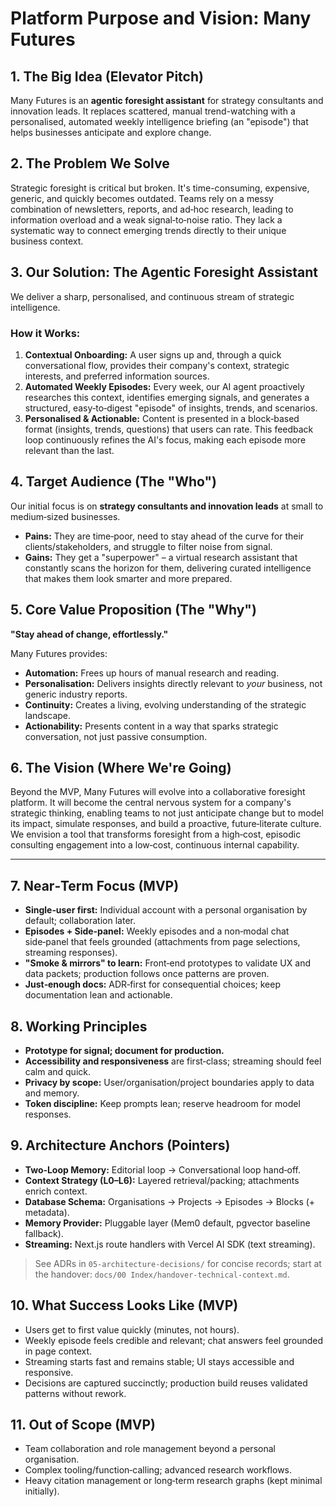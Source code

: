 # Platform Purpose and Vision: Many Futures

## 1. The Big Idea (Elevator Pitch)
Many Futures is an **agentic foresight assistant** for strategy consultants and innovation leads. It replaces scattered, manual trend-watching with a personalised, automated weekly intelligence briefing (an "episode") that helps businesses anticipate and explore change.

## 2. The Problem We Solve
Strategic foresight is critical but broken. It's time-consuming, expensive, generic, and quickly becomes outdated. Teams rely on a messy combination of newsletters, reports, and ad‑hoc research, leading to information overload and a weak signal‑to‑noise ratio. They lack a systematic way to connect emerging trends directly to their unique business context.

## 3. Our Solution: The Agentic Foresight Assistant
We deliver a sharp, personalised, and continuous stream of strategic intelligence.

### How it Works:
1.  **Contextual Onboarding:** A user signs up and, through a quick conversational flow, provides their company's context, strategic interests, and preferred information sources.
2.  **Automated Weekly Episodes:** Every week, our AI agent proactively researches this context, identifies emerging signals, and generates a structured, easy‑to‑digest "episode" of insights, trends, and scenarios.
3.  **Personalised & Actionable:** Content is presented in a block‑based format (insights, trends, questions) that users can rate. This feedback loop continuously refines the AI's focus, making each episode more relevant than the last.

## 4. Target Audience (The "Who")
Our initial focus is on **strategy consultants and innovation leads** at small to medium‑sized businesses.

- **Pains:** They are time‑poor, need to stay ahead of the curve for their clients/stakeholders, and struggle to filter noise from signal.
- **Gains:** They get a "superpower" – a virtual research assistant that constantly scans the horizon for them, delivering curated intelligence that makes them look smarter and more prepared.

## 5. Core Value Proposition (The "Why")
**"Stay ahead of change, effortlessly."**

Many Futures provides:
- **Automation:** Frees up hours of manual research and reading.
- **Personalisation:** Delivers insights directly relevant to *your* business, not generic industry reports.
- **Continuity:** Creates a living, evolving understanding of the strategic landscape.
- **Actionability:** Presents content in a way that sparks strategic conversation, not just passive consumption.

## 6. The Vision (Where We're Going)
Beyond the MVP, Many Futures will evolve into a collaborative foresight platform. It will become the central nervous system for a company's strategic thinking, enabling teams to not just anticipate change but to model its impact, simulate responses, and build a proactive, future‑literate culture. We envision a tool that transforms foresight from a high‑cost, episodic consulting engagement into a low‑cost, continuous internal capability.

---

## 7. Near‑Term Focus (MVP)
- **Single‑user first:** Individual account with a personal organisation by default; collaboration later.
- **Episodes + Side‑panel:** Weekly episodes and a non‑modal chat side‑panel that feels grounded (attachments from page selections, streaming responses).
- **"Smoke & mirrors" to learn:** Front‑end prototypes to validate UX and data packets; production follows once patterns are proven.
- **Just‑enough docs:** ADR‑first for consequential choices; keep documentation lean and actionable.

## 8. Working Principles
- **Prototype for signal; document for production.**
- **Accessibility and responsiveness** are first‑class; streaming should feel calm and quick.
- **Privacy by scope:** User/organisation/project boundaries apply to data and memory.
- **Token discipline:** Keep prompts lean; reserve headroom for model responses.

## 9. Architecture Anchors (Pointers)
- **Two‑Loop Memory:** Editorial loop → Conversational loop hand‑off.
- **Context Strategy (L0–L6):** Layered retrieval/packing; attachments enrich context.
- **Database Schema:** Organisations → Projects → Episodes → Blocks (+ metadata).
- **Memory Provider:** Pluggable layer (Mem0 default, pgvector baseline fallback).
- **Streaming:** Next.js route handlers with Vercel AI SDK (text streaming).

> See ADRs in `05-architecture-decisions/` for concise records; start at the handover: `docs/00 Index/handover-technical-context.md`.

## 10. What Success Looks Like (MVP)
- Users get to first value quickly (minutes, not hours).
- Weekly episode feels credible and relevant; chat answers feel grounded in page context.
- Streaming starts fast and remains stable; UI stays accessible and responsive.
- Decisions are captured succinctly; production build reuses validated patterns without rework.

## 11. Out of Scope (MVP)
- Team collaboration and role management beyond a personal organisation.
- Complex tooling/function‑calling; advanced research workflows.
- Heavy citation management or long‑term research graphs (kept minimal initially).

